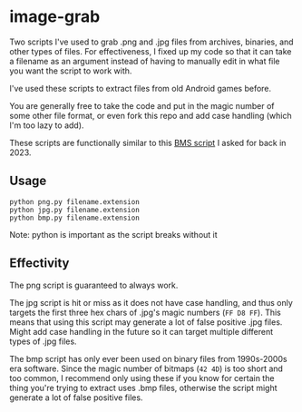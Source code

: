 # image-grab
Two scripts I've used to grab .png and .jpg files from archives, binaries, and other types of files. For effectiveness, I fixed up my code so that it can take a filename as an argument instead of having to manually edit in what file you want the script to work with.

I've used these scripts to extract files from old Android games before.

You are generally free to take the code and put in the magic number of some other file format, or even fork this repo and add case handling (which I'm too lazy to add).

These scripts are functionally similar to this [BMS script](https://github.com/calmevening/evangelion-android-quickbms-script/) I asked for back in 2023.

## Usage
``python png.py filename.extension``<br/>
``python jpg.py filename.extension``<br/>
``python bmp.py filename.extension``

Note: python is important as the script breaks without it

## Effectivity
The png script is guaranteed to always work.

The jpg script is hit or miss as it does not have case handling, and thus only targets the first three hex chars of .jpg's magic numbers (``FF D8 FF``). This means that using this script may generate a lot of false positive .jpg files. Might add case handling in the future so it can target multiple different types of .jpg files.

The bmp script has only ever been used on binary files from 1990s-2000s era software. Since the magic number of bitmaps (``42 4D``) is too short and too common, I recommend only using these if you know for certain the thing you're trying to extract uses .bmp files, otherwise the script might generate a lot of false positive files.
